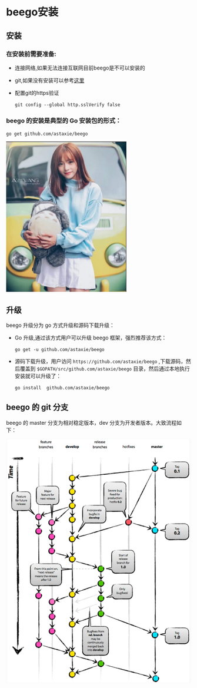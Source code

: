 # beego安装

## 安装

### 在安装前需要准备:

- 连接网络,如果无法连接互联网目前beego是不可以安装的

- git,如果没有安装可以参考[这里](https://victorfengming.gitee.io/2019/08/20/progit-min/)

- 配置git的https验证

  ```shell
  git config --global http.sslVerify false
  ```
  
  

### beego 的安装是典型的 Go 安装包的形式：

```shell
go get github.com/astaxie/beego
```



![1598102211707](beego%E5%AE%89%E8%A3%85.assets/1598102211707.png)

## 升级

beego 升级分为 go 方式升级和源码下载升级：

- Go 升级,通过该方式用户可以升级 beego 框架，强烈推荐该方式：

  ```
  go get -u github.com/astaxie/beego
  ```

- 源码下载升级，用户访问 `https://github.com/astaxie/beego` ,下载源码，然后覆盖到 `$GOPATH/src/github.com/astaxie/beego` 目录，然后通过本地执行安装就可以升级了：

  ```
  go install  github.com/astaxie/beego
  ```

## beego 的 git 分支

 beego 的 master 分支为相对稳定版本，dev 分支为开发者版本。大致流程如下： 



![1598103015506](beego%E5%AE%89%E8%A3%85.assets/1598103015506.png)

